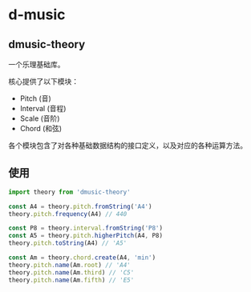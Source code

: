 # d-music

## dmusic-theory

一个乐理基础库。

核心提供了以下模块：

* Pitch (音)
* Interval (音程)
* Scale (音阶)
* Chord (和弦)

各个模块包含了对各种基础数据结构的接口定义，以及对应的各种运算方法。

## 使用

```js
import theory from 'dmusic-theory'

const A4 = theory.pitch.fromString('A4')
theory.pitch.frequency(A4) // 440

const P8 = theory.interval.fromString('P8')
const A5 = theory.pitch.higherPitch(A4, P8)
theory.pitch.toString(A4) // 'A5'

const Am = theory.chord.create(A4, 'min')
theory.pitch.name(Am.root) // 'A4'
theory.pitch.name(Am.third) // 'C5'
theory.pitch.name(Am.fifth) // 'E5'
```

